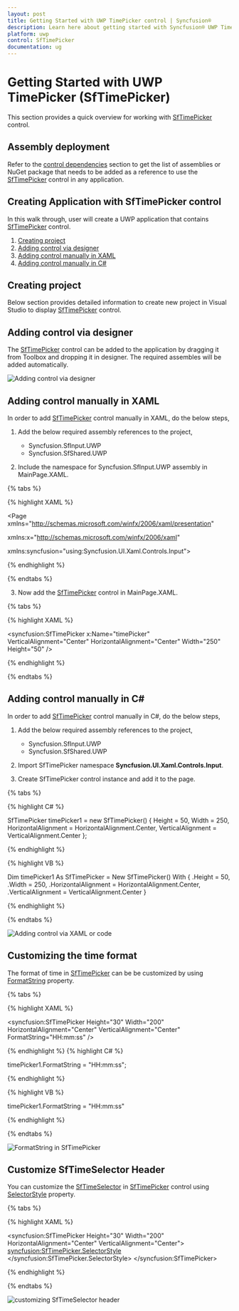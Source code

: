 ```yaml
---
layout: post
title: Getting Started with UWP TimePicker control | Syncfusion®
description: Learn here about getting started with Syncfusion® UWP TimePicker (SfTimePicker) control, its elements and more.
platform: uwp
control: SfTimePicker
documentation: ug
---
```


# Getting Started with UWP TimePicker (SfTimePicker)

This section provides a quick overview for working with [SfTimePicker](https://help.syncfusion.com/cr/uwp/Syncfusion.UI.Xaml.Controls.Input.SfTimePicker.html) control.

## Assembly deployment
Refer to the [control dependencies](https://help.syncfusion.com/uwp/control-dependencies#sftimepicker) section to get the list of assemblies or NuGet package that needs to be added as a reference to use the [SfTimePicker](https://help.syncfusion.com/cr/uwp/Syncfusion.UI.Xaml.Controls.Input.SfTimePicker.html) control in any application.

## Creating Application with SfTimePicker control
In this walk through, user will create a UWP application that contains [SfTimePicker](https://help.syncfusion.com/cr/uwp/Syncfusion.UI.Xaml.Controls.Input.SfTimePicker.html) control.
1. [Creating project](#Creating-the-project)
2. [Adding control via designer](#Adding-control-via-designer)
3. [Adding control manually in XAML](#Adding-control-manually-in-XAML)
4. [Adding control manually in C#](#Adding-control-manually-in-C#)

## Creating project 
Below section provides detailed information to create new project in Visual Studio to display [SfTimePicker](https://help.syncfusion.com/cr/uwp/Syncfusion.UI.Xaml.Controls.Input.SfTimePicker.html) control.

## Adding control via designer
The [SfTimePicker](https://help.syncfusion.com/cr/uwp/Syncfusion.UI.Xaml.Controls.Input.SfTimePicker.html) control can be added to the application by dragging it from Toolbox and dropping it in designer. The required assembles will be added automatically.

![Adding control via designer](GettingStarted_images/GettingStarted_img1.png)

## Adding control manually in XAML

In order to add [SfTimePicker](https://help.syncfusion.com/cr/uwp/Syncfusion.UI.Xaml.Controls.Input.SfTimePicker.html) control manually in XAML, do the below steps,

1. Add the below required assembly references to the project,

    * Syncfusion.SfInput.UWP
    * Syncfusion.SfShared.UWP

2. Include the namespace for Syncfusion.SfInput.UWP assembly in MainPage.XAML.

{% tabs %}

{% highlight XAML %}

<Page xmlns="http://schemas.microsoft.com/winfx/2006/xaml/presentation"

xmlns:x="http://schemas.microsoft.com/winfx/2006/xaml"

xmlns:syncfusion="using:Syncfusion.UI.Xaml.Controls.Input">

{% endhighlight %}

{% endtabs %}

3. Now add the [SfTimePicker](https://help.syncfusion.com/cr/uwp/Syncfusion.UI.Xaml.Controls.Input.SfTimePicker.html) control in MainPage.XAML.

{% tabs %}

{% highlight XAML %}

 <syncfusion:SfTimePicker x:Name="timePicker" VerticalAlignment="Center" HorizontalAlignment="Center" Width="250" Height="50" />

{% endhighlight %}

{% endtabs %}

## Adding control manually in C#

In order to add [SfTimePicker](https://help.syncfusion.com/cr/uwp/Syncfusion.UI.Xaml.Controls.Input.SfTimePicker.html) control manually in C#, do the below steps,

1. Add the below required assembly references to the project,

    * Syncfusion.SfInput.UWP
    * Syncfusion.SfShared.UWP

2. Import SfTimePicker namespace **Syncfusion.UI.Xaml.Controls.Input**.

3. Create SfTimePicker control instance and add it to the page.


{% tabs %}

{% highlight C# %}

SfTimePicker timePicker1 = new SfTimePicker()
{
    Height = 50,
    Width = 250,
    HorizontalAlignment = HorizontalAlignment.Center,
    VerticalAlignment = VerticalAlignment.Center
};

{% endhighlight %}

{% highlight VB %}

Dim timePicker1 As SfTimePicker = New SfTimePicker() With {
    .Height = 50,
    .Width = 250,
    .HorizontalAlignment = HorizontalAlignment.Center,
    .VerticalAlignment = VerticalAlignment.Center
}

{% endhighlight %}

{% endtabs %}


![Adding control via XAML or code](GettingStarted_images/GettingStarted_img2.png)

## Customizing the time format

The format of time in [SfTimePicker](https://help.syncfusion.com/cr/uwp/Syncfusion.UI.Xaml.Controls.Input.SfTimePicker.html) can be be customized by using [FormatString](https://help.syncfusion.com/cr/uwp/Syncfusion.UI.Xaml.Controls.Input.SfTimePicker.html#Syncfusion_UI_Xaml_Controls_Input_SfTimePicker_FormatString) property.

{% tabs %}

{% highlight XAML %}

<syncfusion:SfTimePicker Height="30" Width="200" 
                         HorizontalAlignment="Center" VerticalAlignment="Center"
                         FormatString="HH:mm:ss" />

{% endhighlight %}
{% highlight C# %}

timePicker1.FormatString = "HH:mm:ss";

{% endhighlight %}

{% highlight VB %}

timePicker1.FormatString = "HH:mm:ss"

{% endhighlight %}

{% endtabs %}

![FormatString in SfTimePicker](GettingStarted_images/GettingStarted_img3.png)

## Customize SfTimeSelector Header

You can customize the [SfTimeSelector](https://help.syncfusion.com/cr/uwp/Syncfusion.UI.Xaml.Controls.Input.SfTimeSelector.html) in [SfTimePicker](https://help.syncfusion.com/cr/uwp/Syncfusion.UI.Xaml.Controls.Input.SfTimePicker.html) control using [SelectorStyle](https://help.syncfusion.com/cr/uwp/Syncfusion.UI.Xaml.Controls.Input.SfTimePicker.html#Syncfusion_UI_Xaml_Controls_Input_SfTimePicker_SelectorStyle) property.

{% tabs %}

{% highlight XAML %}

<syncfusion:SfTimePicker Height="30" Width="200" 
                         HorizontalAlignment="Center" VerticalAlignment="Center">
    <syncfusion:SfTimePicker.SelectorStyle>
        <Style TargetType="syncfusion:SfTimeSelector">
            <Setter Property="Header" Value="Set your alarm" />
        </Style>
    </syncfusion:SfTimePicker.SelectorStyle>
</syncfusion:SfTimePicker>

{% endhighlight %}

{% endtabs %}

![customizing SfTimeSelector header](GettingStarted_images/GettingStarted_img4.png)
